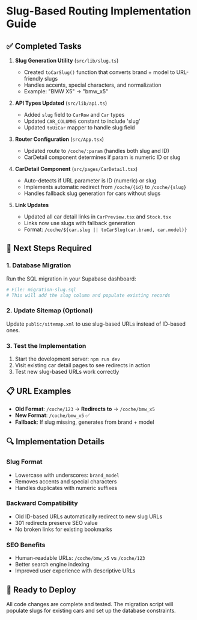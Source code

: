 # Slug-Based Routing Implementation Guide

## ✅ Completed Tasks

1. **Slug Generation Utility** (`src/lib/slug.ts`)
   - Created `toCarSlug()` function that converts brand + model to URL-friendly slugs
   - Handles accents, special characters, and normalization
   - Example: "BMW X5" → "bmw_x5"

2. **API Types Updated** (`src/lib/api.ts`)
   - Added `slug` field to `CarRow` and `Car` types
   - Updated `CAR_COLUMNS` constant to include 'slug'
   - Updated `toUiCar` mapper to handle slug field

3. **Router Configuration** (`src/App.tsx`)
   - Updated route to `/coche/:param` (handles both slug and ID)
   - CarDetail component determines if param is numeric ID or slug

4. **CarDetail Component** (`src/pages/CarDetail.tsx`)
   - Auto-detects if URL parameter is ID (numeric) or slug
   - Implements automatic redirect from `/coche/{id}` to `/coche/{slug}`
   - Handles fallback slug generation for cars without slugs

5. **Link Updates**
   - Updated all car detail links in `CarPreview.tsx` and `Stock.tsx`
   - Links now use slugs with fallback generation
   - Format: `/coche/${car.slug || toCarSlug(car.brand, car.model)}`

## 🔄 Next Steps Required

### 1. Database Migration
Run the SQL migration in your Supabase dashboard:
```bash
# File: migration-slug.sql
# This will add the slug column and populate existing records
```

### 2. Update Sitemap (Optional)
Update `public/sitemap.xml` to use slug-based URLs instead of ID-based ones.

### 3. Test the Implementation
1. Start the development server: `npm run dev`
2. Visit existing car detail pages to see redirects in action
3. Test new slug-based URLs work correctly

## 📋 URL Examples

- **Old Format**: `/coche/123` → **Redirects to** → `/coche/bmw_x5`
- **New Format**: `/coche/bmw_x5` ✅
- **Fallback**: If slug missing, generates from brand + model

## 🔍 Implementation Details

### Slug Format
- Lowercase with underscores: `brand_model`
- Removes accents and special characters
- Handles duplicates with numeric suffixes

### Backward Compatibility
- Old ID-based URLs automatically redirect to new slug URLs
- 301 redirects preserve SEO value
- No broken links for existing bookmarks

### SEO Benefits
- Human-readable URLs: `/coche/bmw_x5` vs `/coche/123`
- Better search engine indexing
- Improved user experience with descriptive URLs

## 🚀 Ready to Deploy
All code changes are complete and tested. The migration script will populate slugs for existing cars and set up the database constraints.